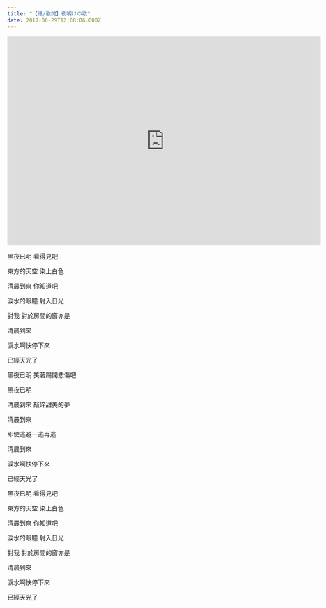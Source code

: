 ```yaml
---
title: "【譯/歌詞】夜明けの歌"
date: 2017-06-29T12:08:06.000Z
---
```


<iframe width="720" height="480" src="https://www.youtube.com/embed/XphRhS_e8UI" frameborder="0" allow="accelerometer; autoplay; clipboard-write; encrypted-media; gyroscope; picture-in-picture" allowfullscreen></iframe>

黑夜已明 看得見吧

東方的天空 染上白色

清晨到來 你知道吧

淚水的眼瞳 射入日光

對我 對於房間的窗亦是

清晨到來

淚水啊快停下來

已經天光了

黑夜已明 笑著踢開悲傷吧

黑夜已明

清晨到來 敲碎甜美的夢

清晨到來

即使逃避一逃再逃

清晨到來

淚水啊快停下來

已經天光了

黑夜已明 看得見吧

東方的天空 染上白色

清晨到來 你知道吧

淚水的眼瞳 射入日光

對我 對於房間的窗亦是

清晨到來

淚水啊快停下來

已經天光了
